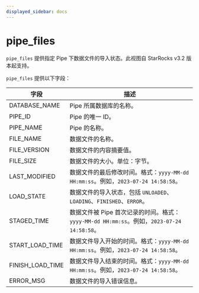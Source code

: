 ```yaml
---
displayed_sidebar: docs
---
```


# pipe_files

`pipe_files` 提供指定 Pipe 下数据文件的导入状态。此视图自 StarRocks v3.2 版本起支持。

`pipe_files` 提供以下字段：

| **字段**         | **描述**                                                     |
| ---------------- | ------------------------------------------------------------ |
| DATABASE_NAME    | Pipe 所属数据库的名称。                                      |
| PIPE_ID          | Pipe 的唯一 ID。                                             |
| PIPE_NAME        | Pipe 的名称。                                                |
| FILE_NAME        | 数据文件的名称。                                             |
| FILE_VERSION     | 数据文件的内容摘要值。                                       |
| FILE_SIZE        | 数据文件的大小。单位：字节。                                 |
| LAST_MODIFIED    | 数据文件的最后修改时间。格式：`yyyy-MM-dd HH:mm:ss`。例如，`2023-07-24 14:58:58`。 |
| LOAD_STATE       | 数据文件的导入状态，包括 `UNLOADED`、`LOADING`、`FINISHED`、`ERROR`。 |
| STAGED_TIME      | 数据文件被 Pipe 首次记录的时间。格式：`yyyy-MM-dd HH:mm:ss`。例如，`2023-07-24 14:58:58`。 |
| START_LOAD_TIME  | 数据文件导入开始的时间。格式：`yyyy-MM-dd HH:mm:ss`。例如，`2023-07-24 14:58:58`。 |
| FINISH_LOAD_TIME | 数据文件导入结束的时间。格式：`yyyy-MM-dd HH:mm:ss`。例如，`2023-07-24 14:58:58`。 |
| ERROR_MSG        | 数据文件的导入错误信息。                                     |
